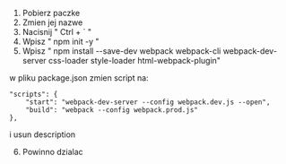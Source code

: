 1. Pobierz paczke
2. Zmien jej nazwe
3. Nacisnij " Ctrl + ` "
4. Wpisz " npm init -y "
5. Wpisz " npm install --save-dev webpack webpack-cli webpack-dev-server css-loader style-loader html-webpack-plugin"

w pliku package.json zmien script na:

    "scripts": {
        "start": "webpack-dev-server --config webpack.dev.js --open",
        "build": "webpack --config webpack.prod.js"
    },

i usun description

6. Powinno dzialac
